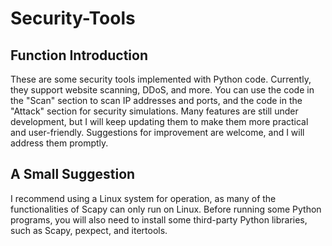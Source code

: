 # Security-Tools

## Function Introduction
These are some security tools implemented with Python code. Currently, they support website scanning, DDoS, and more. You can use the code in the "Scan" section to scan IP addresses and ports, and the code in the "Attack" section for security simulations. Many features are still under development, but I will keep updating them to make them more practical and user-friendly. Suggestions for improvement are welcome, and I will address them promptly.

## A Small Suggestion
I recommend using a Linux system for operation, as many of the functionalities of Scapy can only run on Linux. Before running some Python programs, you will also need to install some third-party Python libraries, such as Scapy, pexpect, and itertools.
